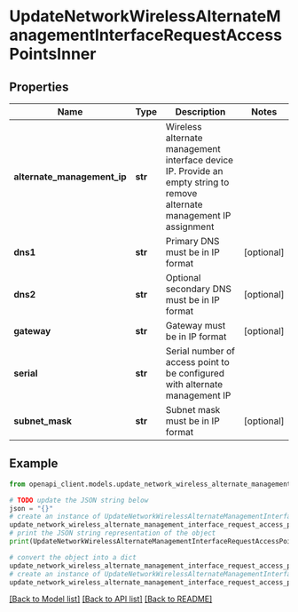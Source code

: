 # UpdateNetworkWirelessAlternateManagementInterfaceRequestAccessPointsInner


## Properties

Name | Type | Description | Notes
------------ | ------------- | ------------- | -------------
**alternate_management_ip** | **str** | Wireless alternate management interface device IP. Provide an empty string to remove alternate management IP assignment | 
**dns1** | **str** | Primary DNS must be in IP format | [optional] 
**dns2** | **str** | Optional secondary DNS must be in IP format | [optional] 
**gateway** | **str** | Gateway must be in IP format | [optional] 
**serial** | **str** | Serial number of access point to be configured with alternate management IP | 
**subnet_mask** | **str** | Subnet mask must be in IP format | [optional] 

## Example

```python
from openapi_client.models.update_network_wireless_alternate_management_interface_request_access_points_inner import UpdateNetworkWirelessAlternateManagementInterfaceRequestAccessPointsInner

# TODO update the JSON string below
json = "{}"
# create an instance of UpdateNetworkWirelessAlternateManagementInterfaceRequestAccessPointsInner from a JSON string
update_network_wireless_alternate_management_interface_request_access_points_inner_instance = UpdateNetworkWirelessAlternateManagementInterfaceRequestAccessPointsInner.from_json(json)
# print the JSON string representation of the object
print(UpdateNetworkWirelessAlternateManagementInterfaceRequestAccessPointsInner.to_json())

# convert the object into a dict
update_network_wireless_alternate_management_interface_request_access_points_inner_dict = update_network_wireless_alternate_management_interface_request_access_points_inner_instance.to_dict()
# create an instance of UpdateNetworkWirelessAlternateManagementInterfaceRequestAccessPointsInner from a dict
update_network_wireless_alternate_management_interface_request_access_points_inner_from_dict = UpdateNetworkWirelessAlternateManagementInterfaceRequestAccessPointsInner.from_dict(update_network_wireless_alternate_management_interface_request_access_points_inner_dict)
```
[[Back to Model list]](../README.md#documentation-for-models) [[Back to API list]](../README.md#documentation-for-api-endpoints) [[Back to README]](../README.md)


